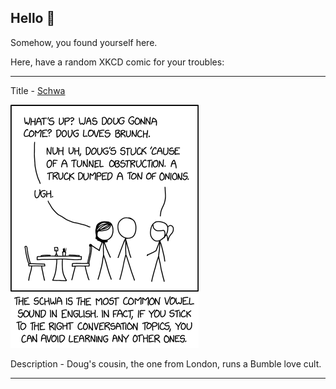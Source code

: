 ## Hello 👀

Somehow, you found yourself here.

Here, have a random XKCD comic for your troubles:

-----------------------------------

Title - [Schwa](https://xkcd.com/2907)

![Schwa](./random_comic.png)

Description - Doug's cousin, the one from London, runs a Bumble love cult.

-----------------------------------